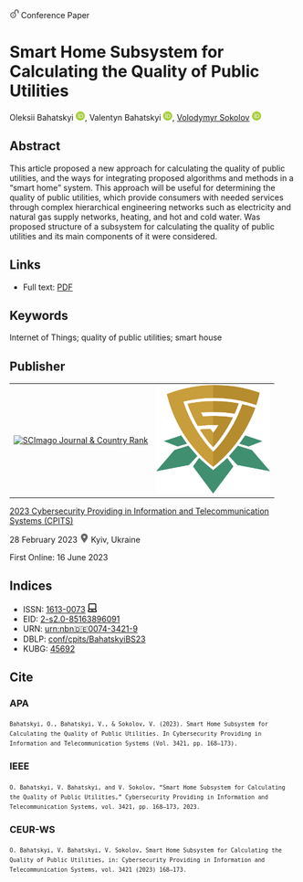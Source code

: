 <img src="/icons/unlock.svg" width="16" height="16"> Conference Paper

# Smart Home Subsystem for Calculating the Quality of Public Utilities

Oleksii Bahatskyi <a href="https://orcid.org/0000-0003-2969-6630" target="_blank"><img src="/icons/orcid.svg" width="16" height="16"></a>,
Valentyn Bahatskyi <a href="https://orcid.org/0000-0003-2550-3133" target="_blank"><img src="/icons/orcid.svg" width="16" height="16"></a>,
<a href="/">Volodymyr Sokolov</a> <a href="https://orcid.org/0000-0002-9349-7946" target="_blank"><img src="/icons/orcid.svg" width="16" height="16"></a>

## Abstract

This article proposed a new approach for calculating the quality of public utilities, and the ways for integrating proposed algorithms and methods in a “smart home” system. This approach will be useful for determining the quality of public utilities, which provide consumers with needed services through complex hierarchical engineering networks such as electricity and natural gas supply networks, heating, and hot and cold water. Was proposed structure of a subsystem for calculating the quality of public utilities and its main components of it were considered.

## Links

* Full text: [PDF](https://ceur-ws.org/Vol-3421/short1.pdf)

## Keywords

Internet of Things; quality of public utilities; smart house

## Publisher

<table>
<tr>
<td>
<a href="https://www.scimagojr.com/journalsearch.php?q=21100218356&amp;tip=sid&amp;exact=no" title="SCImago Journal &amp; Country Rank"><img border="0" src="https://www.scimagojr.com/journal_img.php?id=21100218356" alt="SCImago Journal &amp; Country Rank"  /></a>
</td>
<td style="text-align: left;">
<a href="https://cpits.kubg.edu.ua/"><img src="/icons/cpits.svg" width="200"></a>
</td>
</tr>
</table>

[2023 Cybersecurity Providing in Information and Telecommunication Systems (CPITS)](https://ceur-ws.org/Vol-3421/)

28 February 2023 <img src="/icons/location-pin.svg" width="16" height="16"> Kyiv, Ukraine

First Online: 16 June 2023

## Indices

* ISSN: [1613-0073](https://portal.issn.org/resource/ISSN/1613-0073) <img src="/icons/online.svg" width="16" height="16">
* EID: [2-s2.0-85163896091](http://www.scopus.com/record/display.url?origin=inward&eid=2-s2.0-85163896091)
* URN: [urn:nbn:de:0074-3421-9](https://nbn-resolving.org/xml/urn:nbn:de:0074-3421-9)
* DBLP: [conf/cpits/BahatskyiBS23](https://dblp.org/rec/conf/cpits/BahatskyiBS23)
* KUBG: [45692](http://elibrary.kubg.edu.ua/id/eprint/45692/)

## Cite

### APA

<small>`Bahatskyi, O., Bahatskyi, V., & Sokolov, V. (2023). Smart Home Subsystem for Calculating the Quality of Public Utilities. In Cybersecurity Providing in Information and Telecommunication Systems (Vol. 3421, pp. 168–173).`</small>

### IEEE

<small>`O. Bahatskyi, V. Bahatskyi, and V. Sokolov, “Smart Home Subsystem for Calculating the Quality of Public Utilities,” Cybersecurity Providing in Information and Telecommunication Systems, vol. 3421, pp. 168–173, 2023.`</small>

### CEUR-WS

<small>`O. Bahatskyi, V. Bahatskyi, V. Sokolov, Smart Home Subsystem for Calculating the Quality of Public Utilities, in: Cybersecurity Providing in Information and Telecommunication Systems, vol. 3421 (2023) 168–173.`</small>